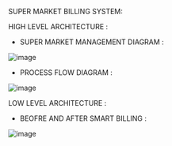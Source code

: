 SUPER MARKET BILLING SYSTEM:

HIGH LEVEL ARCHITECTURE :

* SUPER MARKET MANAGEMENT DIAGRAM :


![image](https://user-images.githubusercontent.com/94309132/142718342-f9d81907-3dad-472d-867f-0ed7c1eb0a05.png)





* PROCESS FLOW DIAGRAM :



![image](https://user-images.githubusercontent.com/94309132/142718924-22d345ca-e42e-4f43-ac4c-d550a03f2688.png)


LOW LEVEL ARCHITECTURE :

* BEOFRE AND AFTER SMART BILLING :

![image](https://user-images.githubusercontent.com/94309132/142719553-b613fdbd-2bee-434a-aa62-5684cce8d8e3.png)


